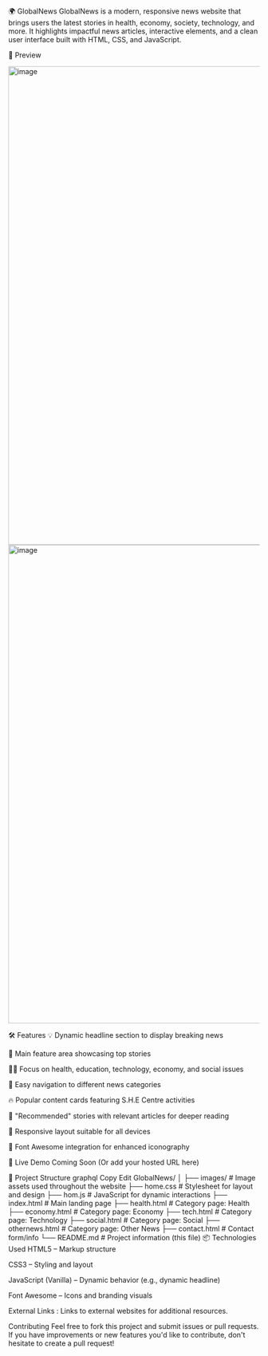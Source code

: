 🌍 GlobalNews
GlobalNews is a modern, responsive news website that brings users the latest stories in health, economy, society, technology, and more. It highlights impactful news articles, interactive elements, and a clean user interface built with HTML, CSS, and JavaScript.

📸 Preview

<img width="960" alt="image" src="https://github.com/user-attachments/assets/f551d900-7005-4f29-8d83-47a166fdada4" />
<img width="960" alt="image" src="https://github.com/user-attachments/assets/ac1d5853-8d3a-49cb-aa1f-fdbb48f6a9ce" />


🛠️ Features
💡 Dynamic headline section to display breaking news

📰 Main feature area showcasing top stories

🧑‍⚕️ Focus on health, education, technology, economy, and social issues

🧭 Easy navigation to different news categories

🔥 Popular content cards featuring S.H.E Centre activities

🧠 "Recommended" stories with relevant articles for deeper reading

📱 Responsive layout suitable for all devices

🎨 Font Awesome integration for enhanced iconography

🔗 Live Demo
Coming Soon
(Or add your hosted URL here)

📂 Project Structure
graphql
Copy
Edit
GlobalNews/
│
├── images/             # Image assets used throughout the website
├── home.css            # Stylesheet for layout and design
├── hom.js              # JavaScript for dynamic interactions
├── index.html          # Main landing page
├── health.html         # Category page: Health
├── economy.html        # Category page: Economy
├── tech.html           # Category page: Technology
├── social.html         # Category page: Social
├── othernews.html      # Category page: Other News
├── contact.html        # Contact form/info
└── README.md           # Project information (this file)
📦 Technologies Used
HTML5 – Markup structure

CSS3 – Styling and layout

JavaScript (Vanilla) – Dynamic behavior (e.g., dynamic headline)

Font Awesome – Icons and branding visuals

External Links : Links to external websites for additional resources.

Contributing
Feel free to fork this project and submit issues or pull requests. If you have improvements or new features you'd like to contribute, don't hesitate to create a pull request!

